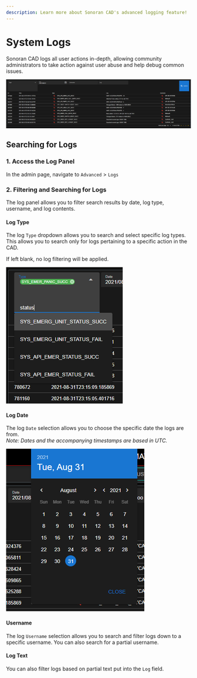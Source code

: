 ```yaml
---
description: Learn more about Sonoran CAD's advanced logging feature!
---
```


# System Logs

Sonoran CAD logs all user actions in-depth, allowing community administrators to take action against user abuse and help debug common issues.

![Sonoran CAD - Admin Logs](<../../.gitbook/assets/image (176).png>)

## Searching for Logs

### 1. Access the Log Panel

In the admin page, navigate to `Advanced` > `Logs`

### 2. Filtering and Searching for Logs

The log panel allows you to filter search results by date, log type, username, and log contents.

#### Log Type

The log `Type` dropdown allows you to search and select specific log types. This allows you to search only for logs pertaining to a specific action in the CAD.

If left blank, no log filtering will be applied.

![](<../../.gitbook/assets/image (162).png>)

#### Log Date

The log `Date` selection allows you to choose the specific date the logs are from.\
_Note: Dates and the accompanying timestamps are based in UTC._

![](<../../.gitbook/assets/image (170).png>)

#### Username

The log `Username` selection allows you to search and filter logs down to a specific username. You can also search for a partial username.

#### Log Text

You can also filter logs based on partial text put into the `Log` field.
